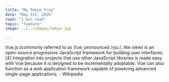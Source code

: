 ```yaml
---
title: "My Tokyo Trip"
date: "May 1st, 2019"
read: "1 min read" 
topic: "feature"
image: ../../images/tokyo.jpg

---
```

Vue.js (commonly referred to as Vue; pronounced /vjuː/, like view) is an open-source progressive JavaScript framework for building user interfaces.[4] Integration into projects that use other JavaScript libraries is made easy with Vue because it is designed to be incrementally adoptable. Vue can also function as a web application framework capable of powering advanced single-page applications. - Wikipedia